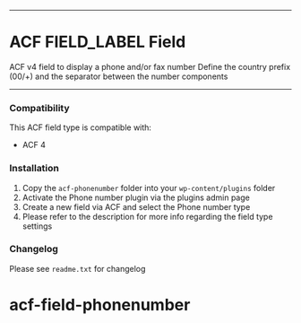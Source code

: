 -----------------------

# ACF FIELD_LABEL Field

ACF v4 field to display a phone and/or fax number
Define the country prefix (00/+) and the separator between the number components

-----------------------

### Compatibility

This ACF field type is compatible with:
* ACF 4

### Installation

1. Copy the `acf-phonenumber` folder into your `wp-content/plugins` folder
2. Activate the Phone number plugin via the plugins admin page
3. Create a new field via ACF and select the Phone number type
4. Please refer to the description for more info regarding the field type settings

### Changelog
Please see `readme.txt` for changelog
# acf-field-phonenumber
